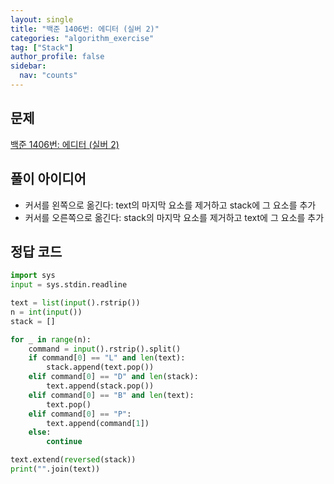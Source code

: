 ```yaml
---
layout: single
title: "백준 1406번: 에디터 (실버 2)"
categories: "algorithm_exercise"
tag: ["Stack"]
author_profile: false
sidebar:
  nav: "counts"
---
```


## 문제

[백준 1406번: 에디터 (실버 2)](https://www.acmicpc.net/problem/1406)

## 풀이 아이디어

- 커서를 왼쪽으로 옮긴다: text의 마지막 요소를 제거하고 stack에 그 요소를 추가
- 커서를 오른쪽으로 옮긴다: stack의 마지막 요소를 제거하고 text에 그 요소를 추가

## 정답 코드

```python
import sys
input = sys.stdin.readline

text = list(input().rstrip())
n = int(input())
stack = []

for _ in range(n):
    command = input().rstrip().split()
    if command[0] == "L" and len(text):
        stack.append(text.pop())
    elif command[0] == "D" and len(stack):
        text.append(stack.pop())
    elif command[0] == "B" and len(text):
        text.pop()
    elif command[0] == "P":
        text.append(command[1])
    else:
        continue

text.extend(reversed(stack))
print("".join(text))
```
